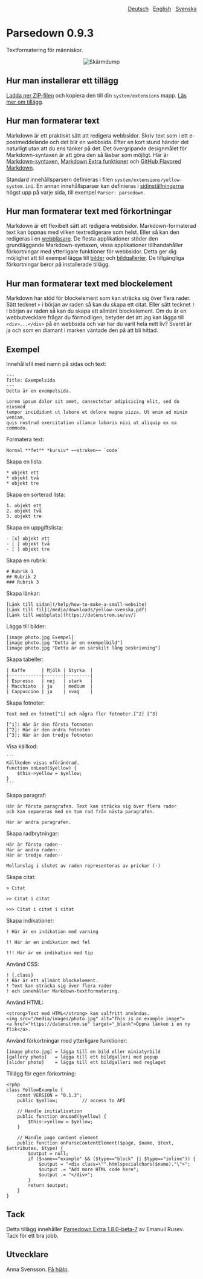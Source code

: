 <p align="right"><a href="README-de.md">Deutsch</a> &nbsp; <a href="README.md">English</a> &nbsp; <a href="README-sv.md">Svenska</a></p>

# Parsedown 0.9.3

Textformatering för människor.

<p align="center"><img src="SCREENSHOT.png" alt="Skärmdump"></p>

## Hur man installerar ett tillägg

[Ladda ner ZIP-filen](https://github.com/annaesvensson/yellow-parsedown/archive/refs/heads/main.zip) och kopiera den till din `system/extensions` mapp. [Läs mer om tillägg](https://github.com/annaesvensson/yellow-update/tree/main/README-sv.md).

## Hur man formaterar text

Markdown är ett praktiskt sätt att redigera webbsidor. Skriv text som i ett e-postmeddelande och det blir en webbsida. Efter en kort stund händer det naturligt utan att du ens tänker på det. Det övergripande designmålet för Markdown-syntaxen är att göra den så läsbar som möjligt. Här är [Markdown-syntaxen](http://commonmark.org/help/), [Markdown Extra funktioner](https://michelf.ca/projects/php-markdown/extra/) och [GitHub Flavored Markdown](https://help.github.com/en/articles/basic-writing-and-formatting-syntax).

Standard innehållsparsern definieras i filen `system/extensions/yellow-system.ini`. En annan innehållsparser kan definieras i [sidinställningarna](https://github.com/annaesvensson/yellow-core/tree/main/README-sv.md#inställningar-page) högst upp på varje sida, till exempel `Parser: parsedown`.

## Hur man formaterar text med förkortningar

Markdown är ett flexibelt sätt att redigera webbsidor. Markdown-formaterad text kan öppnas med vilken textredigerare som helst. Eller så kan den redigeras i en [webbläsare](https://github.com/annaesvensson/yellow-edit/tree/main/README-de.md). De flesta applikationer stöder den grundläggande Markdown-syntaxen, vissa applikationer tillhandahåller förkortningar med ytterligare funktioner för webbsidor. Detta ger dig möjlighet att till exempel lägga till [bilder](https://github.com/annaesvensson/yellow-image/tree/main/README-sv.md) och [bildgallerier](https://github.com/annaesvensson/yellow-gallery/tree/main/README-sv.md). De tillgängliga förkortningar beror på installerade tillägg.

## Hur man formaterar text med blockelement

Markdown har stöd för blockelement som kan sträcka sig över flera rader. Sätt tecknet `>` i början av raden så kan du skapa ett citat. Eller sätt tecknet `!` i början av raden så kan du skapa ett allmänt blockelement. Om du är en webbutvecklare frågar du förmodligen, betyder det att jag kan lägga till `<div>...</div>` på en webbsida och var har du varit hela mitt liv? Svaret är ja och som en diamant i marken väntade den på att bli hittad.

## Exempel

Innehållsfil med namn på sidas och text:

    ---
    Title: Exempelsida
    ---
    Detta är en exempelsida.

    Lorem ipsum dolor sit amet, consectetur adipisicing elit, sed do eiusmod 
    tempor incididunt ut labore et dolore magna pizza. Ut enim ad minim veniam, 
    quis nostrud exercitation ullamco laboris nisi ut aliquip ex ea commodo. 

Formatera text:

    Normal **fet** *kursiv* ~~struken~~ `code`

Skapa en lista:

    * objekt ett
    * objekt två
    * objekt tre

Skapa en sorterad lista:

    1. objekt ett
    2. objekt två
    3. objekt tre

Skapa en uppgiftslista:

    - [x] objekt ett
    - [ ] objekt två
    - [ ] objekt tre

Skapa en rubrik:

    # Rubrik 1
    ## Rubrik 2
    ### Rubrik 3

Skapa länkar:

    [Länk till sidan](/help/how-to-make-a-small-website)
    [Länk till fil](/media/downloads/yellow-svenska.pdf)
    [Länk till webbplats](https://datenstrom.se/sv/)

Lägga till bilder:

    [image photo.jpg Exempel]
    [image photo.jpg "Detta är en exempelbild"]
    [image photo.jpg "Detta är en särskilt lång beskrivning"]

Skapa tabeller:

    | Kaffe      | Mjölk | Styrka  |
    |------------|-------|---------|
    | Espresso   | nej   | stark   |
    | Macchiato  | ja    | medium  |
    | Cappuccino | ja    | svag    |

Skapa fotnoter:

    Text med en fotnot[^1] och några fler fotnoter.[^2] [^3]
    
    [^1]: Här är den första fotnoten
    [^2]: Här är den andra fotnoten
    [^3]: Här är den tredje fotnoten

Visa källkod:

    ```
    Källkoden visas oförändrad.
    function onLoad($yellow) {
        $this->yellow = $yellow;
    }
    ```

Skapa paragraf:

    Här är första paragrafen. Text kan sträcka sig över flera rader
    och kan separeras med en tom rad från nästa paragrafen.

    Här är andra paragrafen. 

Skapa radbrytningar:

    Här är första raden⋅⋅
    Här är andra raden⋅⋅
    Här är tredje raden⋅⋅
    
    Mellanslag i slutet av raden representeras av prickar (⋅)

Skapa citat:

    > Citat
    
    >> Citat i citat
    
    >>> Citat i citat i citat

Skapa indikationer:

    ! Här är en indikation med varning 
    
    !! Här är en indikation med fel
    
    !!! Här är en indikation med tip

Använd CSS:

    ! {.class}
    ! Här är ett allmänt blockelement.
    ! Text kan sträcka sig över flera rader
    ! och innehåller Markdown-textformatering.

Använd HTML:

    <strong>Text med HTML</strong> kan valfritt användas.
    <img src="/media/images/photo.jpg" alt="This is an example image">
    <a href="https://datenstrom.se" target="_blank">Öppna länken i en ny flik</a>.

Använd förkortningar med ytterligare funktioner:

    [image photo.jpg] = lägga till en bild eller miniatyrbild
    [gallery photo]   = lägga till ett bildgalleri med popup
    [slider photo]    = lägga till ett bildgalleri med reglaget

Tillägg för egen förkortning:

```
<?php
class YellowExample {
    const VERSION = "0.1.3";
    public $yellow;         // access to API
    
    // Handle initialisation
    public function onLoad($yellow) {
        $this->yellow = $yellow;
    }
    
    // Handle page content element
    public function onParseContentElement($page, $name, $text, $attributes, $type) {
        $output = null;
        if ($name=="example" && ($type=="block" || $type=="inline")) {
            $output = "<div class=\"".htmlspecialchars($name)."\">";
            $output .= "Add more HTML code here";
            $output .= "</div>";
        }
        return $output;
    }
}
```

## Tack

Detta tillägg innehåller [Parsedown Extra 1.8.0-beta-7](https://github.com/erusev/parsedown) av Emanuil Rusev. Tack för ett bra jobb.

## Utvecklare

Anna Svensson. [Få hjälp](https://datenstrom.se/sv/yellow/help/).
